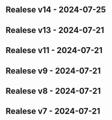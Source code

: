 ## Realese v14 - 2024-07-25


## Realese v13 - 2024-07-21


## Realese v11 - 2024-07-21


## Realese v9 - 2024-07-21


## Realese v8 - 2024-07-21


## Realese v7 - 2024-07-21


